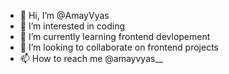 - 👋 Hi, I’m @AmayVyas
- 👀 I’m interested in coding
- 🌱 I’m currently learning frontend devlopement
- 💞️ I’m looking to collaborate on frontend projects
- 📫 How to reach me @amayvyas__

<!---
AmayVyas/AmayVyas is a ✨ special ✨ repository because its `README.md` (this file) appears on your GitHub profile.
You can click the Preview link to take a look at your changes.
--->
